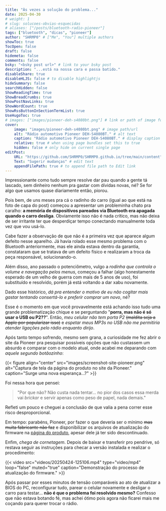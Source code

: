 ```yaml
---
title: "Às vezes a solução do problema..."
date: 2025-04-30
# weight: 1
# slug: solucoes-obvias-esquecidas
# aliases: ["/posts/bluetooth-radio-pioneer"]
tags: ["bluetooth", "dicas", "pioneer"]
author: "SHRMP0" # ["Me", "You"] multiple authors
showToc: true
TocOpen: false
draft: false
hidemeta: false
comments: false
bsky: "<bsky post url>" # link to your bsky post
description: "...está na nossa cara e passa batido."
disableShare: true
disableHLJS: false # to disable highlightjs
hideSummary: false
searchHidden: false
ShowReadingTime: true
ShowBreadCrumbs: true
ShowPostNavLinks: true
ShowWordCount: true
ShowRssButtonInSectionTermList: true
UseHugoToc: true
# images: ["images/pioneer-deh-s4080bt.png"] # link or path of image for opengraph, twitter-cards
cover:
    image: "images/pioneer-deh-s4080bt.png" # image path/url
    alt: "Rádio automotivo Pioneer DEH-S4080BT." # alt text
    caption: "Rádio automotivo Pioneer DEH-S4080BT." # display caption under cover
    relative: true # when using page bundles set this to true
    hidden: false # only hide on current single page
editPost:
    URL: "https://github.com/SHRMP0/SHRMP0.github.io/tree/main/content"
    Text: "Sugerir mudanças" # edit text
    appendFilePath: true # to append file path to Edit link
---
```


Impressionante como tudo sempre resolve dar pau quando a gente tá lascado, sem dinheiro nenhum pra gastar com dívidas novas, né? Se for algo que usamos quase diariamente então, piorou.

Pois bem, de uns meses pra cá o radinho do carro (igual ao que está na foto de capa do post) começou a apresentar um probleminha chato pra caralho: **a memória de dispositivos pareados via Bluetooth era apagada quando o carro desliga**. Obviamente isso não é nada crítico, mas não deixa de ser irritante ter que desperdiçar tempo conectando manualmente toda vez que vou usá-lo.

Cabe fazer a observação de que não é a primeira vez que aparece algum defeito nesse aparelho. Já havia rolado esse mesmo problema com o Bluetooth anteriormente, mas ele ainda estava dentro da garantia, constataram que se tratava de um defeito físico e realizaram a troca da peça responsável, solucionando-o.

Além disso, ano passado o potenciômetro, vulgo a *rodinha que controla o volume e navegação pelos menus*, começou a falhar (algo honestamente esperado de um velho de guerra com mais de 5 anos de uso), foi substituído e resolvido, porém já está voltando a dar xabu novamente.

Dado esse histórico, *dá pra entender o motivo de eu não cogitar mais gastar tentando consertá-lo e preferir comprar um novo*, né?

Esse é o momento em que você provavelmente está achando isso tudo uma grande problematização chique e se perguntando "**porra, mas não é só usar o USB ou P2??**". Então, *meu celular não tem porta P2* ~~(maldita seja a Apple por popularizar isso)~~ e *espetar meus MP3s no USB não me permitiria atender ligações pelo rádio enquanto dirijo*.

Após tanto tempo sofrendo, mesmo sem grana, a curiosidade me fez abrir o site da Pioneer pra pesquisar possíveis opções que não custassem um absurdo e comparar com o modelo atual, onde acabei me deparando com *aquele segundo botãozinho*:

{{< figure align="center" src="images/screenshot-site-pioneer.png" alt="Captura de tela da página do produto no site da Pioneer." caption="Surge uma nova esperança...?" >}}

Foi nessa hora que pensei:

> "Por que não? Não custa nada tentar... no pior dos casos essa merda vai *brickar* e servir apenas como peso de papel, nada demais."

Refleti um pouco e cheguei a conclusão de que valia a pena correr esse risco desproporcional.

Em tempo: parabéns, Pioneer, por fazer o que deveria ser o mínimo ~~mas muita fabricante não faz~~ e disponibilizar os arquivos de atualização do firmware na [página do produto](https://pioneer.com.br/produto/deh-s4080bt/), apesar dele já ter sido descontinuado.

Enfim, *chega de cornetagem*. Depois de baixar e transferir pro pendrive, só restava seguir as instruções para checar a versão instalada e realizar o procedimento:

{{< video src="videos/20250424-125106.mp4" type="video/mp4" loop="false" muted="true" caption="Demonstração do processo de atualização do firmware." >}}

Após passar por esses minutos de tensão comparáveis ao ato de atualizar a BIOS do PC, reconfigurar tudo, parear o celular novamente e desligar o carro para testar... **não é que o problema foi resolvido mesmo?** Confesso que não estava botando fé, mas achei ótimo pois agora não ficarei mais me coçando para querer trocar o rádio.
